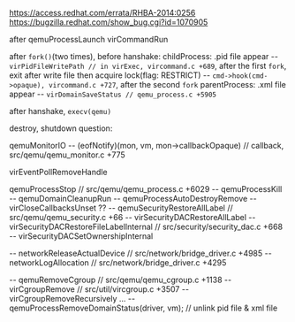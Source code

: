 https://access.redhat.com/errata/RHBA-2014:0256
https://bugzilla.redhat.com/show_bug.cgi?id=1070905


after
  qemuProcessLaunch
    virCommandRun

after `fork()`(two times), before hanshake:
childProcess: <name>.pid file appear -- `virPidFileWritePath // in virExec, vircommand.c +689`, after the first `fork`, exit after write file
  then acquire lock(flag: RESTRICT) -- `cmd->hook(cmd->opaque), vircommand.c +727`, after the second `fork`
parentProcess: <name>.xml file appear -- `virDomainSaveStatus // qemu_process.c +5905`

after hanshake, `execv(qemu)`

destroy, shutdown question:

qemuMonitorIO
 -- (eofNotify)(mon, vm, mon->callbackOpaque) // callback, src/qemu/qemu_monitor.c +775


 virEventPollRemoveHandle
 
qemuProcessStop // src/qemu/qemu_process.c +6029 
 -- qemuProcessKill
 -- qemuDomainCleanupRun
 -- qemuProcessAutoDestroyRemove
     -- virCloseCallbacksUnset
 ??
 -- qemuSecurityRestoreAllLabel // src/qemu/qemu_security.c +66
     -- virSecurityDACRestoreAllLabel
         -- virSecurityDACRestoreFileLabelInternal // src/security/security_dac.c +668
             -- virSecurityDACSetOwnershipInternal

 -- networkReleaseActualDevice // src/network/bridge_driver.c +4985
     -- networkLogAllocation // src/network/bridge_driver.c +4295

 -- qemuRemoveCgroup // src/qemu/qemu_cgroup.c +1138
     -- virCgroupRemove // src/util/vircgroup.c +3507
         -- virCgroupRemoveRecursively
 ...
 -- qemuProcessRemoveDomainStatus(driver, vm); // unlink pid file & xml file
